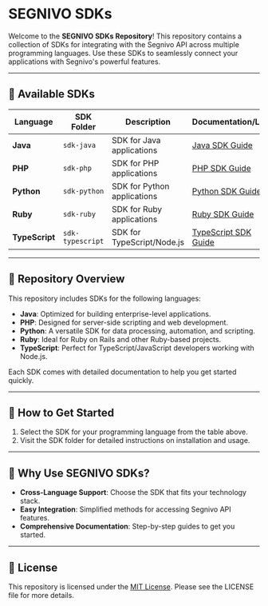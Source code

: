 # SEGNIVO SDKs

Welcome to the **SEGNIVO SDKs Repository**! This repository contains a collection of SDKs for integrating with the Segnivo API across multiple programming languages. Use these SDKs to seamlessly connect your applications with Segnivo's powerful features.

---

## 🚀 Available SDKs

| Language       | SDK Folder       | Description                  | Documentation/Link    |
|----------------|------------------|------------------------------|-----------------------|
| **Java**       | `sdk-java`       | SDK for Java applications    | [Java SDK Guide](./sdk-java) |
| **PHP**        | `sdk-php`        | SDK for PHP applications     | [PHP SDK Guide](https://github.com/segnivo/segnivo-php-sdk) |
| **Python**     | `sdk-python`     | SDK for Python applications  | [Python SDK Guide](./sdk-python) |
| **Ruby**       | `sdk-ruby`       | SDK for Ruby applications    | [Ruby SDK Guide](./sdk-ruby) |
| **TypeScript** | `sdk-typescript` | SDK for TypeScript/Node.js   | [TypeScript SDK Guide](./sdk-typescript) |

---

## 📂 Repository Overview

This repository includes SDKs for the following languages:
- **Java**: Optimized for building enterprise-level applications.
- **PHP**: Designed for server-side scripting and web development.
- **Python**: A versatile SDK for data processing, automation, and scripting.
- **Ruby**: Ideal for Ruby on Rails and other Ruby-based projects.
- **TypeScript**: Perfect for TypeScript/JavaScript developers working with Node.js.

Each SDK comes with detailed documentation to help you get started quickly.

---

## 🔧 How to Get Started

1. Select the SDK for your programming language from the table above.
2. Visit the SDK folder for detailed instructions on installation and usage.

---

## 🌟 Why Use SEGNIVO SDKs?

- **Cross-Language Support**: Choose the SDK that fits your technology stack.
- **Easy Integration**: Simplified methods for accessing Segnivo API features.
- **Comprehensive Documentation**: Step-by-step guides to get you started.

---

## 📜 License

This repository is licensed under the [MIT License](./LICENSE). Please see the LICENSE file for more details.
